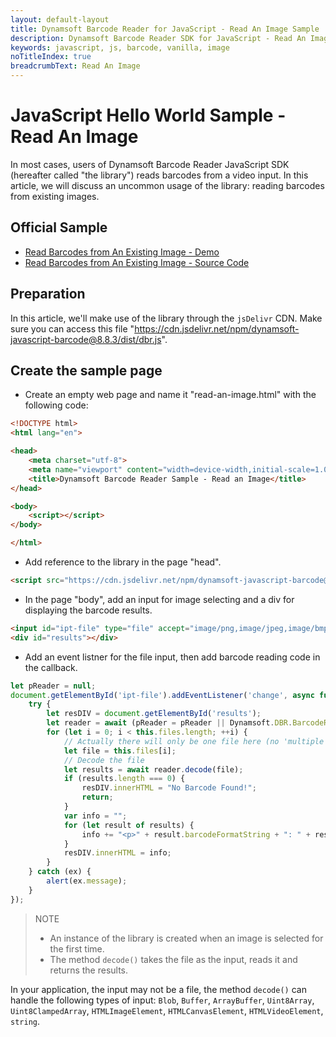 ```yaml
---
layout: default-layout
title: Dynamsoft Barcode Reader for JavaScript - Read An Image Sample
description: Dynamsoft Barcode Reader SDK for JavaScript - Read An Image
keywords: javascript, js, barcode, vanilla, image
noTitleIndex: true
breadcrumbText: Read An Image
---
```


# JavaScript Hello World Sample - Read An Image

In most cases, users of Dynamsoft Barcode Reader JavaScript SDK (hereafter called "the library") reads barcodes from a video input. In this article, we will discuss an uncommon usage of the library: reading barcodes from existing images.

## Official Sample

* <a target = "_blank" href="https://demo.dynamsoft.com/Samples/DBR/JS/1.hello-world/2.read-an-image.html">Read Barcodes from An Existing Image - Demo</a>
* <a target = "_blank" href="https://github.com/Dynamsoft/barcode-reader-javascript-samples/blob/master/1.hello-world/2.read-an-image.html">Read Barcodes from An Existing Image - Source Code</a>

## Preparation

In this article, we'll make use of the library through the `jsDelivr` CDN. Make sure you can access this file "https://cdn.jsdelivr.net/npm/dynamsoft-javascript-barcode@8.8.3/dist/dbr.js".

## Create the sample page

* Create an empty web page and name it "read-an-image.html" with the following code:

```html
<!DOCTYPE html>
<html lang="en">

<head>
    <meta charset="utf-8">
    <meta name="viewport" content="width=device-width,initial-scale=1.0">
    <title>Dynamsoft Barcode Reader Sample - Read an Image</title>
</head>

<body>
    <script></script>
</body>

</html>
```

* Add reference to the library in the page "head".

```html
<script src="https://cdn.jsdelivr.net/npm/dynamsoft-javascript-barcode@8.8.3/dist/dbr.js"></script>
```

* In the page "body", add an input for image selecting and a div for displaying the barcode results.

```html
<input id="ipt-file" type="file" accept="image/png,image/jpeg,image/bmp,image/gif">
<div id="results"></div>
```

* Add an event listner for the file input, then add barcode reading code in the callback.

```javascript
let pReader = null;
document.getElementById('ipt-file').addEventListener('change', async function() {
    try {
        let resDIV = document.getElementById('results');
        let reader = await (pReader = pReader || Dynamsoft.DBR.BarcodeReader.createInstance());
        for (let i = 0; i < this.files.length; ++i) {
            // Actually there will only be one file here (no 'multiple' attribute)
            let file = this.files[i];
            // Decode the file
            let results = await reader.decode(file);
            if (results.length === 0) {
                resDIV.innerHTML = "No Barcode Found!";
                return;
            }
            var info = "";
            for (let result of results) {
                info += "<p>" + result.barcodeFormatString + ": " + result.barcodeText + "</p>";
            }
            resDIV.innerHTML = info;
        }
    } catch (ex) {
        alert(ex.message);
    }
});
```

> NOTE
>  
> * An instance of the library is created when an image is selected for the first time.
> * The method `decode()` takes the file as the input, reads it and returns the results.

In your application, the input may not be a file, the method `decode()` can handle the following types of input: `Blob`, `Buffer`, `ArrayBuffer`, `Uint8Array`, `Uint8ClampedArray`, `HTMLImageElement`, `HTMLCanvasElement`, `HTMLVideoElement`, `string`.



